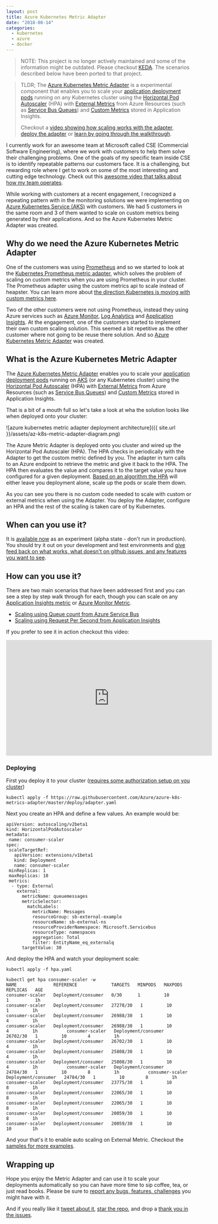```yaml
---
layout: post
title: Azure Kubernetes Metric Adapter
date: "2018-08-14"
categories:
  - kubernetes
  - azure
  - docker
---
```


> NOTE: This project is no longer actively maintained and some of the information might be outdated.  Please checkout [KEDA](https://keda.sh/).  The scenarios described below have been ported to that project.

> TLDR;  The [Azure Kubernetes Metric Adapter](https://github.com/Azure/azure-k8s-metrics-adapter) is a experimental component that enables you to scale your [application deployment pods](https://kubernetes.io/docs/concepts/workloads/controllers/deployment/) running on any Kubernetes cluster using the [Horizontal Pod Autoscaler](https://kubernetes.io/docs/tasks/run-application/horizontal-pod-autoscale/) (HPA) with [External Metrics](#external-metrics) from Azure Resources (such as [Service Bus Queues](https://docs.microsoft.com/en-us/azure/service-bus-messaging/service-bus-dotnet-get-started-with-queues)) and [Custom Metrics](#custom-metrics) stored in Application Insights. 
> 
> Checkout a [video showing how scaling works with the adapter](https://www.youtube.com/watch?v=5pNpzwLLzW4&feature=youtu.be), [deploy the adapter](#deploy) or [learn by going through the walkthrough](samples/servicebus-queue/readme.md).

I currently work for an awesome team at Microsoft called CSE (Commercial Software Engineering), where we work with customers to help them solve their challenging problems.  One of the goals of my specific team inside CSE is to identify repeatable patterns our customers face.  It is a challenging, but rewarding role where I get to work on some of the most interesting and cutting edge technology.  Check out this [awesome video that talks about how my team operates](https://www.youtube.com/watch?v=hkSafeCoXfU&index=2&list=FLwhpLGRGQv1DqAl_bdLX-dQ).

While working with customers at a recent engagement, I recognized a repeating pattern with in the monitoring solutions we were implementing on [Azure Kubernetes Service (AKS)](https://docs.microsoft.com/en-us/azure/aks/) with customers.  We had 5 customers in the same room and 3 of them wanted to scale on custom metrics being generated by their applications. And so the Azure Kubernetes Metric Adapter was created.

## Why do we need the Azure Kubernetes Metric Adapter
One of the customers was using [Prometheus](https://prometheus.io/) and so we started to look at the [Kubernetes Prometheus metric adapter](https://github.com/stefanprodan/k8s-prom-hpa), which solves the problem of scaling on custom metrics when you are using Prometheus in your cluster.  The Prometheus adapter using the custom metrics api to scale instead of heapster.  You can learn more about [the direction Kubernetes is moving with custom metrics here](https://brancz.com/2018/01/05/prometheus-vs-heapster-vs-kubernetes-metrics-apis/).

Two of the other customers were not using Prometheus, instead they using Azure services such as [Azure Monitor](https://docs.microsoft.com/en-us/azure/monitoring-and-diagnostics/monitoring-get-started), [Log Analytics](https://docs.microsoft.com/en-us/azure/log-analytics/) and [Application Insights](https://docs.microsoft.com/en-us/azure/application-insights/).  At the engagement, one of the customers started to implement their own custom scaling solution.  This seemed a bit repetitive as the other customer where not going to be reuse there solution.  And so [Azure Kubernetes Metric Adapter](https://github.com/Azure/azure-k8s-metrics-adapter) was created.

## What is the Azure Kubernetes Metric Adapter
 The [Azure Kubernetes Metric Adapter](https://github.com/Azure/azure-k8s-metrics-adapter) enables you to scale your [application deployment pods](https://kubernetes.io/docs/concepts/workloads/controllers/deployment/) running on [AKS](https://docs.microsoft.com/en-us/azure/aks/) (or any Kubernetes cluster) using the [Horizontal Pod Autoscaler](https://kubernetes.io/docs/tasks/run-application/horizontal-pod-autoscale/) (HPA) with [External Metrics](#external-metrics) from Azure Resources (such as [Service Bus Queues](https://docs.microsoft.com/en-us/azure/service-bus-messaging/service-bus-dotnet-get-started-with-queues)) and [Custom Metrics](#custom-metrics) stored in Application Insights. 

 That is a bit of a mouth full so let's take a look at wha the solution looks like when deployed onto your cluster:

![azure kubernetes metric adapter deployment architecture]({{ site.url }}/assets/az-k8s-metric-adapter-diagram.png)

The Azure Metric Adapter is deployed onto you cluster and wired up the Horizontal Pod Autoscaler (HPA).  The HPA checks in periodically with the Adapter to get the custom metric defined by you.  The adapter in turn calls to an Azure endpoint to retrieve the metric and give it back to the HPA.  The HPA then evaluates the value and compares it to the target value you have configured for a given deployment.  [Based on an algorithm the HPA](https://kubernetes.io/docs/tasks/run-application/horizontal-pod-autoscale/#how-does-the-horizontal-pod-autoscaler-work) will either leave you deployment alone, scale up the pods or scale them down.

As you can see you there is no custom code needed to scale with custom or external metrics when using the Adapter.  You deploy the Adapter, configure an HPA and the rest of the scaling is taken care of by Kubernetes.

## When can you use it?
It is [available now](https://github.com/Azure/azure-k8s-metrics-adapter#deploy) as an experiment (alpha state - don't run in production).  You should try it out on your development and test environments and [give feed back on what works, what doesn't on github issues, and any features you want to see](https://github.com/Azure/azure-k8s-metrics-adapter/issues).

## How can you use it?
There are two main scenarios that have been addressed first and you can see a step by step walk through for each, though you can scale on any [Application Insights metric](https://dev.applicationinsights.io/apiexplorer/metrics) or [Azure Monitor Metric](https://docs.microsoft.com/en-us/azure/monitoring-and-diagnostics/monitoring-supported-metrics).

- [Scaling using Queue count from Azure Service Bus](https://github.com/Azure/azure-k8s-metrics-adapter/tree/master/samples/servicebus-queue) 
- [Scaling using Request Per Second from Application Insights](https://github.com/Azure/azure-k8s-metrics-adapter/tree/master/samples/request-per-second)

If you prefer to see it in action checkout this video:

<iframe width="560" height="315" src="https://www.youtube.com/embed/5pNpzwLLzW4?rel=0" frameborder="0" allow="autoplay; encrypted-media" allowfullscreen></iframe>

### Deploying

First you deploy it to your cluster ([requires some authorization setup on you cluster](https://github.com/Azure/azure-k8s-metrics-adapter#azure-setup))

```
kubectl apply -f https://raw.githubusercontent.com/Azure/azure-k8s-metrics-adapter/master/deploy/adapter.yaml
```

Next you create an HPA and define a few values.  An example would be:

```
apiVersion: autoscaling/v2beta1
kind: HorizontalPodAutoscaler
metadata:
 name: consumer-scaler
spec:
 scaleTargetRef:
   apiVersion: extensions/v1beta1
   kind: Deployment
   name: consumer-scaler
 minReplicas: 1
 maxReplicas: 10
 metrics:
  - type: External
    external:
      metricName: queuemessages
      metricSelector:
        matchLabels:
          metricName: Messages
          resourceGroup: sb-external-example
          resourceName: sb-external-ns
          resourceProviderNamespace: Microsoft.Servicebus
          resourceType: namespaces
          aggregation: Total
          filter: EntityName_eq_externalq
      targetValue: 30
```

And deploy the HPA and watch your deployment scale:

```
kubectl apply -f hpa.yaml

kubectl get hpa consumer-scaler -w
NAME              REFERENCE             TARGETS   MINPODS   MAXPODS   REPLICAS   AGE  
consumer-scaler   Deployment/consumer   0/30      1         10        1          1h   
consumer-scaler   Deployment/consumer   27278/30   1         10        1         1h   
consumer-scaler   Deployment/consumer   26988/30   1         10        4         1h   
consumer-scaler   Deployment/consumer   26988/30   1         10        4         1h           consumer-scaler   Deployment/consumer   26702/30   1         10        4         1h           
consumer-scaler   Deployment/consumer   26702/30   1         10        4         1h           
consumer-scaler   Deployment/consumer   25808/30   1         10        4         1h           
consumer-scaler   Deployment/consumer   25808/30   1         10        4         1h           consumer-scaler   Deployment/consumer   24784/30   1         10        8         1h           consumer-scaler   Deployment/consumer   24784/30   1         10        8         1h          
consumer-scaler   Deployment/consumer   23775/30   1         10        8         1h           
consumer-scaler   Deployment/consumer   22065/30   1         10        8         1h           
consumer-scaler   Deployment/consumer   22065/30   1         10        8         1h           
consumer-scaler   Deployment/consumer   20059/30   1         10        8         1h           
consumer-scaler   Deployment/consumer   20059/30   1         10        10        1h
```

And your that's it to enable auto scaling on External Metric. Checkout the [samples for more examples](https://github.com/Azure/azure-k8s-metrics-adapter/tree/master/samples).

## Wrapping up
Hope you enjoy the Metric Adapter and can use it to scale your deployments automatically so you can have more time to sip coffee, tea, or just read books.  Please be sure to [report any bugs, features, challenges](https://github.com/Azure/azure-k8s-metrics-adapter/issues) you might have with it.  

And if you really like it <a href="https://twitter.com/share?ref_src=twsrc%5Etfw" data-text="I started using the #Azure #K8s Metric Adapter to autoscale my kubernetes deployments so I can read more :-) @aspnewilder" data-url="https://github.com/Azure/azure-k8s-metrics-adapter" data-show-count="false">tweet about it</a><script async src="https://platform.twitter.com/widgets.js" charset="utf-8"></script>, [star the repo](https://github.com/Azure/azure-k8s-metrics-adapter), and drop a [thank you in the issues](https://github.com/Azure/azure-k8s-metrics-adapter/issues).






